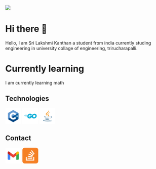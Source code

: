 <!--
**srilakshmikanthanp/srilakshmikanthanp** is a ✨ _special_ ✨ repository because its `README.md` (this file) appears on your GitHub profile.

Here are some ideas to get you started:

- 🔭 I’m currently working on ...
- 🌱 I’m currently learning ...
- 👯 I’m looking to collaborate on ...
- 🤔 I’m looking for help with ...
- 💬 Ask me about ...
- 📫 How to reach me: ...
- 😄 Pronouns: ...
- ⚡ Fun fact: ...
-->

![](https://komarev.com/ghpvc/?username=srilakshmikanthanp&style=flat-square&color=brightgreen)

# Hi there 👋

Hello, I am Sri Lakshmi Kanthan a student from india currently studing engineering in university collage of engineering, trirucharapalli.

# Currently learning

I am currently learning math

## Technologies

<img src = "cpp.svg" width="50" height="50"> <img src = "go.svg" width="50" height="50"> <img src = "java.svg" width="50" height="50">

## Contact

<a href="mailto:srilakshmikanthanp@gmail.com"><img src="gmail.svg" width="50" Height="50"></a>
[<img src = "stack.svg" width="50" Height="50">](https://stackoverflow.com/users/12473258/srilakshmikanthanp?tab=profile)
